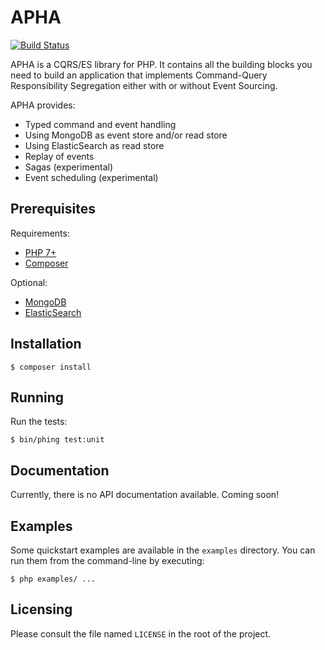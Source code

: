 [PHP 7+]: (http://php.net)
[Composer]: (https://getcomposer.net)
[MongoDB]: (https://www.mongodb.org)
[ElasticSearch]: (https://www.elastic.co/products/elasticsearch)

APHA
====

[![Build Status](https://travis-ci.org/martyn82/apha.svg?branch=master)](https://travis-ci.org/martyn82/apha)

APHA is a CQRS/ES library for PHP. It contains all the building blocks
you need to build an application that implements Command-Query Responsibility
Segregation either with or without Event Sourcing.

APHA provides:
* Typed command and event handling
* Using MongoDB as event store and/or read store
* Using ElasticSearch as read store
* Replay of events
* Sagas (experimental)
* Event scheduling (experimental)

## Prerequisites

Requirements:
* [PHP 7+]
* [Composer]

Optional:
* [MongoDB]
* [ElasticSearch]

## Installation

```
$ composer install
```

## Running

Run the tests:
```
$ bin/phing test:unit
```

## Documentation

Currently, there is no API documentation available. Coming soon!

## Examples

Some quickstart examples are available in the `examples` directory.
You can run them from the command-line by executing:

```
$ php examples/ ...
```

## Licensing
Please consult the file named `LICENSE` in the root of the project.
